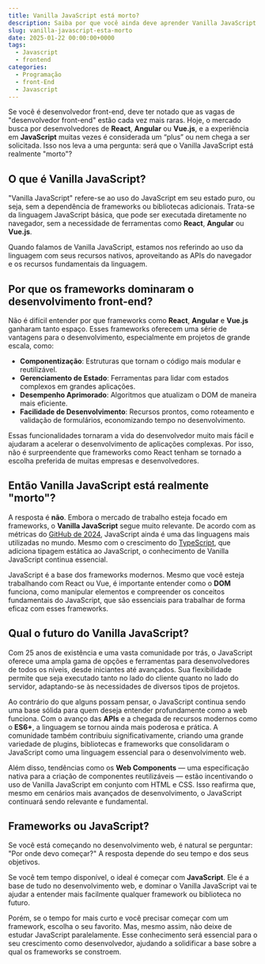 ```yaml
---
title: Vanilla JavaScript está morto?
description: Saiba por que você ainda deve aprender Vanilla JavaScript.
slug: vanilla-javascript-esta-morto
date: 2025-01-22 00:00:00+0000
tags:
  - Javascript
  - frontend
categories:
  - Programação
  - front-End
  - Javascript
---
```


Se você é desenvolvedor front-end, deve ter notado que as vagas de "desenvolvedor front-end" estão cada vez mais raras. Hoje, o mercado busca por desenvolvedores de **React**, **Angular** ou **Vue.js**, e a experiência em **JavaScript** muitas vezes é considerada um “plus” ou nem chega a ser solicitada. Isso nos leva a uma pergunta: será que o Vanilla JavaScript está realmente "morto"?

## O que é Vanilla JavaScript?

"Vanilla JavaScript" refere-se ao uso do JavaScript em seu estado puro, ou seja, sem a dependência de frameworks ou bibliotecas adicionais. Trata-se da linguagem JavaScript básica, que pode ser executada diretamente no navegador, sem a necessidade de ferramentas como **React**, **Angular** ou **Vue.js**.

Quando falamos de Vanilla JavaScript, estamos nos referindo ao uso da linguagem com seus recursos nativos, aproveitando as APIs do navegador e os recursos fundamentais da linguagem.

## Por que os frameworks dominaram o desenvolvimento front-end?

Não é difícil entender por que frameworks como **React**, **Angular** e **Vue.js** ganharam tanto espaço. Esses frameworks oferecem uma série de vantagens para o desenvolvimento, especialmente em projetos de grande escala, como:

- **Componentização**: Estruturas que tornam o código mais modular e reutilizável.
- **Gerenciamento de Estado**: Ferramentas para lidar com estados complexos em grandes aplicações.
- **Desempenho Aprimorado**: Algoritmos que atualizam o DOM de maneira mais eficiente.
- **Facilidade de Desenvolvimento**: Recursos prontos, como roteamento e validação de formulários, economizando tempo no desenvolvimento.

Essas funcionalidades tornaram a vida do desenvolvedor muito mais fácil e ajudaram a acelerar o desenvolvimento de aplicações complexas. Por isso, não é surpreendente que frameworks como React tenham se tornado a escolha preferida de muitas empresas e desenvolvedores.

## Então Vanilla JavaScript está realmente "morto"?

A resposta é **não**. Embora o mercado de trabalho esteja focado em frameworks, o **Vanilla JavaScript** segue muito relevante. De acordo com as métricas do [GitHub de 2024](https://innovationgraph.github.com/global-metrics/programming-languages), JavaScript ainda é uma das linguagens mais utilizadas no mundo. Mesmo com o crescimento do [TypeScript](https://github.blog/news-insights/octoverse/octoverse-2024/), que adiciona tipagem estática ao JavaScript, o conhecimento de Vanilla JavaScript continua essencial.

JavaScript é a base dos frameworks modernos. Mesmo que você esteja trabalhando com React ou Vue, é importante entender como o **DOM** funciona, como manipular elementos e compreender os conceitos fundamentais do JavaScript, que são essenciais para trabalhar de forma eficaz com esses frameworks.

## Qual o futuro do Vanilla JavaScript?

Com 25 anos de existência e uma vasta comunidade por trás, o JavaScript oferece uma ampla gama de opções e ferramentas para desenvolvedores de todos os níveis, desde iniciantes até avançados. Sua flexibilidade permite que seja executado tanto no lado do cliente quanto no lado do servidor, adaptando-se às necessidades de diversos tipos de projetos.

Ao contrário do que alguns possam pensar, o JavaScript continua sendo uma base sólida para quem deseja entender profundamente como a web funciona. Com o avanço das **APIs** e a chegada de recursos modernos como o **ES6+**, a linguagem se tornou ainda mais poderosa e prática. A comunidade também contribuiu significativamente, criando uma grande variedade de plugins, bibliotecas e frameworks que consolidaram o JavaScript como uma linguagem essencial para o desenvolvimento web.

Além disso, tendências como os **Web Components** — uma especificação nativa para a criação de componentes reutilizáveis — estão incentivando o uso de Vanilla JavaScript em conjunto com HTML e CSS. Isso reafirma que, mesmo em cenários mais avançados de desenvolvimento, o JavaScript continuará sendo relevante e fundamental.

## Frameworks ou JavaScript?

Se você está começando no desenvolvimento web, é natural se perguntar: "Por onde devo começar?" A resposta depende do seu tempo e dos seus objetivos.

Se você tem tempo disponível, o ideal é começar com **JavaScript**. Ele é a base de tudo no desenvolvimento web, e dominar o Vanilla JavaScript vai te ajudar a entender mais facilmente qualquer framework ou biblioteca no futuro.

Porém, se o tempo for mais curto e você precisar começar com um framework, escolha o seu favorito. Mas, mesmo assim, não deixe de estudar JavaScript paralelamente. Esse conhecimento será essencial para o seu crescimento como desenvolvedor, ajudando a solidificar a base sobre a qual os frameworks se constroem.
